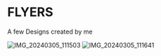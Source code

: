 # FLYERS
A few Designs created by me

![IMG_20240305_111503](https://github.com/Likitha-G-Dalwai/FLYERS/assets/161719806/e8774851-77c5-4442-af5d-540d089df783) 
![IMG_20240305_111641](https://github.com/Likitha-G-Dalwai/FLYERS/assets/161719806/3ad06451-314d-460f-b319-d43e9f241145)
